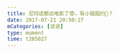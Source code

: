 ```yaml
---
title: 尼玛这都出电影了😨，有小姐姐约🤪？
date: 2017-07-21 20:50:27
mCategories: [说说]
type: moment
time: t205027
---
```


<div id="pics-20170721205027"></div>

<script src="/lib/moment/pics.js"></script>
<script>
var data = [
    {"link": "2017-07-21_000000.jpeg", "type": "shuoshuo"}
];
picsRender(data, "pics-20170721205027");
</script>
